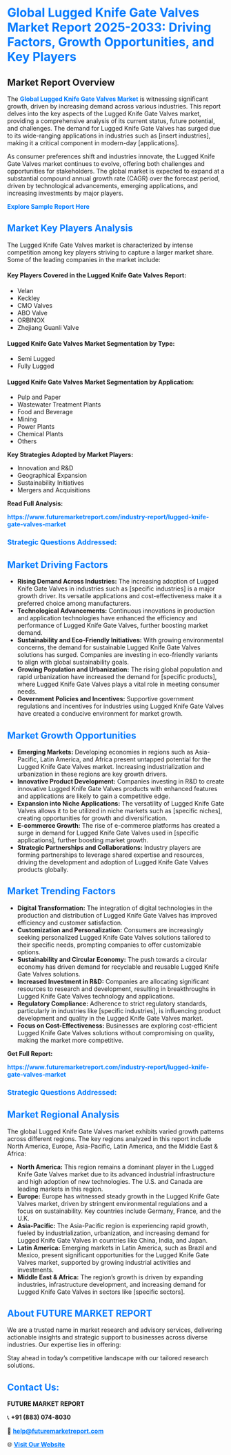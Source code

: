 <h1 style="color: #007BFF;">Global Lugged Knife Gate Valves Market Report 2025-2033: Driving Factors, Growth Opportunities, and Key Players</h1>

<section id="overview">
<h2>Market Report Overview</h2>
<p>The <a href="https://www.futuremarketreport.com/industry-report/lugged-knife-gate-valves-market" style="color: #007BFF; text-decoration: none;"><strong>Global Lugged Knife Gate Valves Market</strong></a> is witnessing significant growth, driven by increasing demand across various industries. This report delves into the key aspects of the Lugged Knife Gate Valves market, providing a comprehensive analysis of its current status, future potential, and challenges. The demand for Lugged Knife Gate Valves has surged due to its wide-ranging applications in industries such as [insert industries], making it a critical component in modern-day [applications].</p>
<p>As consumer preferences shift and industries innovate, the Lugged Knife Gate Valves market continues to evolve, offering both challenges and opportunities for stakeholders. The global market is expected to expand at a substantial compound annual growth rate (CAGR) over the forecast period, driven by technological advancements, emerging applications, and increasing investments by major players.</p>
</section>

<section id="overview">
<p><a href="https://www.futuremarketreport.com/request-sample/reportId=29296" style="color: #007BFF; text-decoration: none;"><strong>Explore Sample Report Here</strong></a></p>
</section>

<section id="key-players">
<h2 style="color: #007BFF;">Market Key Players Analysis</h2>
<p>The Lugged Knife Gate Valves market is characterized by intense competition among key players striving to capture a larger market share. Some of the leading companies in the market include:</p>
<h4>Key Players Covered in the Lugged Knife Gate Valves Report:</h4>
<ul><li>Velan</li><li>Keckley</li><li>CMO Valves</li><li>ABO Valve</li><li>ORBINOX</li><li>Zhejiang Guanli Valve</li></ul>
<h4>Lugged Knife Gate Valves Market Segmentation by Type:</h4>
<ul><li>Semi Lugged</li><li>Fully Lugged</li></ul>

<h4>Lugged Knife Gate Valves Market Segmentation by Application:</h4>
<ul><li>Pulp and Paper</li><li>Wastewater Treatment Plants</li><li>Food and Beverage</li><li>Mining</li><li>Power Plants</li><li>Chemical Plants</li><li>Others</li></ul>
<p><strong>Key Strategies Adopted by Market Players:</strong></p>
<ul>
<li>Innovation and R&D</li>
<li>Geographical Expansion</li>
<li>Sustainability Initiatives</li>
<li>Mergers and Acquisitions</li>
</ul>
</section>

<section>
<p><strong>Read Full Analysis: </strong></p><a href="https://www.futuremarketreport.com/industry-report/lugged-knife-gate-valves-market" style="color: #007BFF; text-decoration: none;"><strong>https://www.futuremarketreport.com/industry-report/lugged-knife-gate-valves-market</strong></a>
<h3 style="color: #007BFF;">Strategic Questions Addressed:</h3>
</section>

<section id="driving-factors">
<h2 style="color: #007BFF;">Market Driving Factors</h2>
<ul>
<li><strong>Rising Demand Across Industries:</strong> The increasing adoption of Lugged Knife Gate Valves in industries such as [specific industries] is a major growth driver. Its versatile applications and cost-effectiveness make it a preferred choice among manufacturers.</li>
<li><strong>Technological Advancements:</strong> Continuous innovations in production and application technologies have enhanced the efficiency and performance of Lugged Knife Gate Valves, further boosting market demand.</li>
<li><strong>Sustainability and Eco-Friendly Initiatives:</strong> With growing environmental concerns, the demand for sustainable Lugged Knife Gate Valves solutions has surged. Companies are investing in eco-friendly variants to align with global sustainability goals.</li>
<li><strong>Growing Population and Urbanization:</strong> The rising global population and rapid urbanization have increased the demand for [specific products], where Lugged Knife Gate Valves plays a vital role in meeting consumer needs.</li>
<li><strong>Government Policies and Incentives:</strong> Supportive government regulations and incentives for industries using Lugged Knife Gate Valves have created a conducive environment for market growth.</li>
</ul>
</section>

<section id="growth-opportunities">
<h2 style="color: #007BFF;">Market Growth Opportunities</h2>
<ul>
<li><strong>Emerging Markets:</strong> Developing economies in regions such as Asia-Pacific, Latin America, and Africa present untapped potential for the Lugged Knife Gate Valves market. Increasing industrialization and urbanization in these regions are key growth drivers.</li>
<li><strong>Innovative Product Development:</strong> Companies investing in R&D to create innovative Lugged Knife Gate Valves products with enhanced features and applications are likely to gain a competitive edge.</li>
<li><strong>Expansion into Niche Applications:</strong> The versatility of Lugged Knife Gate Valves allows it to be utilized in niche markets such as [specific niches], creating opportunities for growth and diversification.</li>
<li><strong>E-commerce Growth:</strong> The rise of e-commerce platforms has created a surge in demand for Lugged Knife Gate Valves used in [specific applications], further boosting market growth.</li>
<li><strong>Strategic Partnerships and Collaborations:</strong> Industry players are forming partnerships to leverage shared expertise and resources, driving the development and adoption of Lugged Knife Gate Valves products globally.</li>
</ul>
</section>

<section id="trending-factors">
<h2 style="color: #007BFF;">Market Trending Factors</h2>
<ul>
<li><strong>Digital Transformation:</strong> The integration of digital technologies in the production and distribution of Lugged Knife Gate Valves has improved efficiency and customer satisfaction.</li>
<li><strong>Customization and Personalization:</strong> Consumers are increasingly seeking personalized Lugged Knife Gate Valves solutions tailored to their specific needs, prompting companies to offer customizable options.</li>
<li><strong>Sustainability and Circular Economy:</strong> The push towards a circular economy has driven demand for recyclable and reusable Lugged Knife Gate Valves solutions.</li>
<li><strong>Increased Investment in R&D:</strong> Companies are allocating significant resources to research and development, resulting in breakthroughs in Lugged Knife Gate Valves technology and applications.</li>
<li><strong>Regulatory Compliance:</strong> Adherence to strict regulatory standards, particularly in industries like [specific industries], is influencing product development and quality in the Lugged Knife Gate Valves market.</li>
<li><strong>Focus on Cost-Effectiveness:</strong> Businesses are exploring cost-efficient Lugged Knife Gate Valves solutions without compromising on quality, making the market more competitive.</li>
</ul>
</section>

<section>
<p><strong>Get Full Report: </strong></p><a href="https://www.futuremarketreport.com/industry-report/lugged-knife-gate-valves-market" style="color: #007BFF; text-decoration: none;"><strong>https://www.futuremarketreport.com/industry-report/lugged-knife-gate-valves-market</strong></a>
<h3 style="color: #007BFF;">Strategic Questions Addressed:</h3>
</section>


<section id="regional-analysis">
<h2 style="color: #007BFF;">Market Regional Analysis</h2>
<p>The global Lugged Knife Gate Valves market exhibits varied growth patterns across different regions. The key regions analyzed in this report include North America, Europe, Asia-Pacific, Latin America, and the Middle East & Africa:</p>
<ul>
<li><strong>North America:</strong> This region remains a dominant player in the Lugged Knife Gate Valves market due to its advanced industrial infrastructure and high adoption of new technologies. The U.S. and Canada are leading markets in this region.</li>
<li><strong>Europe:</strong> Europe has witnessed steady growth in the Lugged Knife Gate Valves market, driven by stringent environmental regulations and a focus on sustainability. Key countries include Germany, France, and the U.K.</li>
<li><strong>Asia-Pacific:</strong> The Asia-Pacific region is experiencing rapid growth, fueled by industrialization, urbanization, and increasing demand for Lugged Knife Gate Valves in countries like China, India, and Japan.</li>
<li><strong>Latin America:</strong> Emerging markets in Latin America, such as Brazil and Mexico, present significant opportunities for the Lugged Knife Gate Valves market, supported by growing industrial activities and investments.</li>
<li><strong>Middle East & Africa:</strong> The region’s growth is driven by expanding industries, infrastructure development, and increasing demand for Lugged Knife Gate Valves in sectors like [specific sectors].</li>
</ul>
</section>

<footer>
<h2 style="color: #007BFF;">About FUTURE MARKET REPORT</h2>
<p>We are a trusted name in market research and advisory services, delivering actionable insights and strategic support to businesses across diverse industries. Our expertise lies in offering:</p>

<p>Stay ahead in today’s competitive landscape with our tailored research solutions.</p>

<h2 style="color: #007BFF;">Contact Us:</h2>
<p><strong>FUTURE MARKET REPORT</strong></p>
<p>📞 <strong>+91 (883) 074-8030</strong></p>
<p>📧 <strong><a href="mailto:help@futuremarketreport.com" style="color: #007BFF;">help@futuremarketreport.com</a></strong></p>
<p>🌐 <strong><a href="https://www.futuremarketreport.com/" style="color: #007BFF;">Visit Our Website</a></strong></p>
</footer>